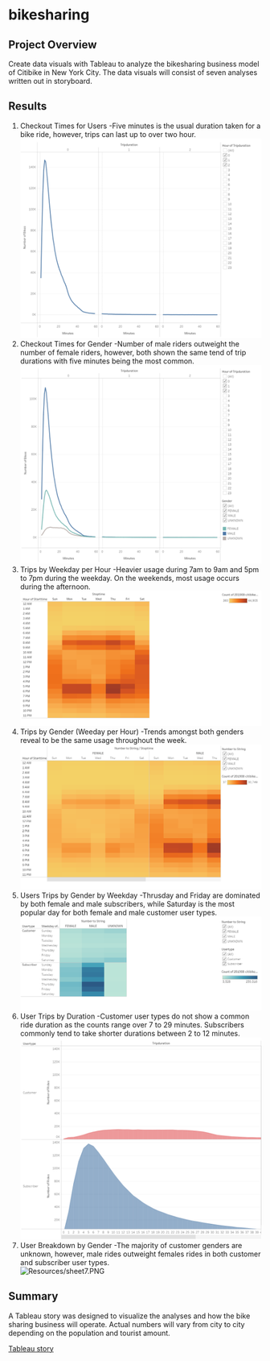 # bikesharing

## Project Overview  
Create data visuals with Tableau to analyze the bikesharing business model of Citibike in New York City. The data visuals will consist of seven analyses written out in storyboard.  

## Results  
1. Checkout Times for Users -Five minutes is the usual duration taken for a bike ride, however, trips can last up to over two hour.  
![Resources/sheet1.PNG](Resources/sheet1.PNG)  
2. Checkout Times for Gender -Number of male riders outweight the number of female riders, however, both shown the same tend of trip durations with five minutes being the most common.  
![Resources/sheet2.PNG](Resources/sheet2.PNG)  
3. Trips by Weekday per Hour -Heavier usage during 7am to 9am and 5pm to 7pm during the weekday. On the weekends, most usage occurs during the afternoon.  
![Resources/sheet3.PNG](Resources/sheet3.PNG)  
4. Trips by Gender (Weeday per Hour) -Trends amongst both genders reveal to be the same usage throughout the week.  
![Resources/sheet4.PNG](Resources/sheet4.PNG)  
5. Users Trips by Gender by Weekday -Thrusday and Friday are dominated by both female and male subscribers, while Saturday is the most popular day for both female and male customer user types.  
![Resources/sheet5.PNG](Resources/sheet5.PNG)  
6. User Trips by Duration -Customer user types do not show a common ride duration as the counts range over 7 to 29 minutes. Subscribers commonly tend to take shorter durations between 2 to 12 minutes.  
![Resources/sheet6.PNG](Resources/sheet6.PNG)  
7. User Breakdown by Gender -The majority of customer genders are unknown, however, male rides outweight females rides in both customer and subscriber user types.  
![Resources/sheet7.PNG](Resources/sheet8.PNG)  

## Summary  
A Tableau story was designed to visualize the analyses and how the bike sharing business will operate. Actual numbers will vary from city to city depending on the population and tourist amount.  

[Tableau story](https://public.tableau.com/views/Challenge_16180779151220/NYCCitibikeAnalysis?:language=en&:display_count=y&publish=yes&:origin=viz_share_link)

